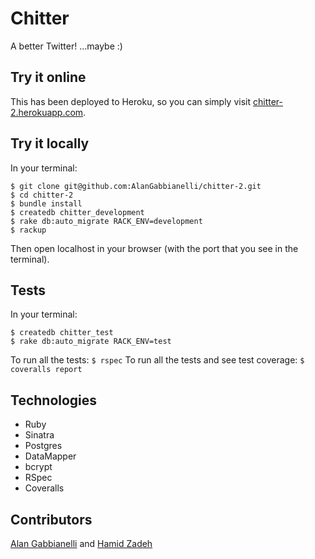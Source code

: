 Chitter
=======

A better Twitter! ...maybe :)

Try it online
-------------
This has been deployed to Heroku, so you can simply visit [chitter-2.herokuapp.com](https://chitter-2.herokuapp.com).

Try it locally
--------------
In your terminal:
```
$ git clone git@github.com:AlanGabbianelli/chitter-2.git
$ cd chitter-2
$ bundle install
$ createdb chitter_development
$ rake db:auto_migrate RACK_ENV=development
$ rackup
```
Then open localhost in your browser (with the port that you see in the terminal).

Tests
-----
In your terminal:
```
$ createdb chitter_test
$ rake db:auto_migrate RACK_ENV=test
```
To run all the tests: `$ rspec`
To run all the tests and see test coverage: `$ coveralls report`

Technologies
-------------
- Ruby
- Sinatra
- Postgres
- DataMapper
- bcrypt
- RSpec
- Coveralls

Contributors
-------------
[Alan Gabbianelli](https://github.com/AlanGabbianelli) and [Hamid Zadeh](https://github.com/genzade)